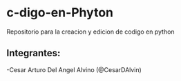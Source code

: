 # c-digo-en-Phyton
Repositorio para la creacion y edicion de codigo en  python

Integrantes:
-
-Cesar Arturo Del Angel Alvino (@CesarDAlvin)

